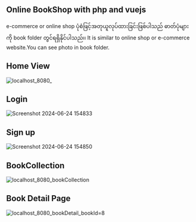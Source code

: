 ## Online BookShop with php and vuejs 
 e-commerce or online shop ပုံစံဖြင့်အတုယူလုပ်ထားခြင်းဖြစ်ပါသည် ဓာတ်ပုံများကို book folder တွင်ရရှိနိုင်ပါသည်၊၊ 
 It is similar to online shop or e-commerce website.You can see photo in book folder.

## Home View
![localhost_8080_](https://github.com/htay-htay-thwe/bookshop_one/assets/130959683/8471b4f5-8687-4327-9cc5-69fcaefa3b38)

## Login 
![Screenshot 2024-06-24 154833](https://github.com/htay-htay-thwe/bookshop_one/assets/130959683/61184269-13cd-4dfb-aed7-d82da0ad1002)

## Sign up 
![Screenshot 2024-06-24 154850](https://github.com/htay-htay-thwe/bookshop_one/assets/130959683/4b57812b-5a30-445d-8c46-1312e00fc7f0)

## BookCollection
![localhost_8080_bookCollection](https://github.com/htay-htay-thwe/bookshop_one/assets/130959683/efbb1d81-88e0-4a76-a4a7-85185877db1c)

## Book Detail Page
![localhost_8080_bookDetail_bookId=8](https://github.com/htay-htay-thwe/bookshop_one/assets/130959683/d8de9806-cc0d-469a-a45b-150b26a62497)

